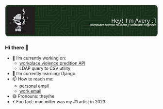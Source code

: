 ![Header](./github-header-image.png)

### Hi there 👋

- 🔭 I’m currently working on:
  - [workplace violence predition API](https://github.com/averybobbitt/workplace-violence-prediction-api)
  - LDAP query to CSV utility
- 🌱 I’m currently learning: Django
- 📫 How to reach me: 
  - [personal email](mailto:avery@bobbitt.dev)
  - [work email](mailto:bobbit82@rowan.edu)
- 😄 Pronouns: they/he
- ⚡ Fun fact: mac miller was my #1 artist in 2023

<!--
**averybobbitt/averybobbitt** is a ✨ _special_ ✨ repository because its `README.md` (this file) appears on your GitHub profile.

Here are some ideas to get you started:

- 🔭 I’m currently working on ...
- 🌱 I’m currently learning ...
- 👯 I’m looking to collaborate on ...
- 🤔 I’m looking for help with ...
- 💬 Ask me about ...
- 📫 How to reach me: ...
- 😄 Pronouns: ...
- ⚡ Fun fact: ...
-->

